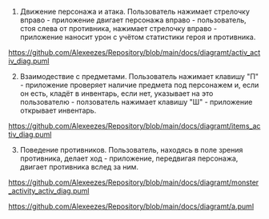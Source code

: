1. Движение персонажа и атака.
  Пользователь нажимает стрелочку вправо - приложение двигает персонажа вправо - пользователь, стоя слева от противника, нажимает стрелочку вправо - приложение наносит урон с учётом статистики героя и противника.

https://github.com/Alexeezes/Repository/blob/main/docs/diagramt/activ_activ_diag.puml

2. Взаимодествие с предметами.
  Пользователь нажимает клавишу "П" - приложение проверяет наличие предмета под персонажем и, если он есть, кладёт в инвентарь, если нет, указывает на это пользователю - ползователь нажимает клавишу "Ш" - приложение открывает инвентарь.

https://github.com/Alexeezes/Repository/blob/main/docs/diagramt/items_activ_diag.puml

3. Поведение противников.
  Пользователь, находясь в поле зрения противника, делает ход - приложение, передвигая персонажа, двигает противника вслед за ним.

https://github.com/Alexeezes/Repository/blob/main/docs/diagramt/monster_activity_activ_diag.puml

https://github.com/Alexeezes/Repository/blob/main/docs/diagramt/a.puml
